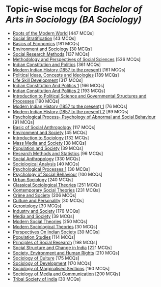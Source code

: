 # Topic-wise mcqs for *Bachelor of Arts in Sociology (BA Sociology)*

- [Roots of the Modern World](https://mcqmate.com/topic/roots-of-the-modern-world) [447 MCQs]
- [Social Stratification](https://mcqmate.com/topic/social-stratification) [43 MCQs]
- [Basics of Economics](https://mcqmate.com/topic/basics-of-economics) [181 MCQs]
- [Environment and Sociology](https://mcqmate.com/topic/environment-and-sociology) [30 MCQs]
- [Social Research Methods](https://mcqmate.com/topic/social-research-methods) [137 MCQs]
- [Methodology and Perspectives of Social Sciences](https://mcqmate.com/topic/methodology-and-perspectives-of-social-sciences) [536 MCQs]
- [Indian Constitution and Politics](https://mcqmate.com/topic/indian-constitution-and-politics) [361 MCQs]
- [Modern Indian History \(1857 to the present\)](https://mcqmate.com/topic/modern-indian-history-1857-to-the-present) [161 MCQs]
- [Political Ideas, Concepts and Ideologies](https://mcqmate.com/topic/political-ideas-concepts-and-ideologies) [189 MCQs]
- [Life Skill Development](https://mcqmate.com/topic/life-skill-development) [317 MCQs]
- [Indian Constitution And Politics 1](https://mcqmate.com/topic/indian-constitution-and-politics-1) [166 MCQs]
- [Indian Constitution And Politics 2](https://mcqmate.com/topic/indian-constitution-and-politics-2) [193 MCQs]
- [Introduction to Political Science and Governmental Structures and Processes](https://mcqmate.com/topic/introduction-to-political-science-and-governmental-structures-and-processes) [190 MCQs]
- [Modern Indian History \(1857 to the present\) 1](https://mcqmate.com/topic/modern-indian-history-1857-to-the-present-1) [76 MCQs]
- [Modern Indian History \(1857 to the present\) 2](https://mcqmate.com/topic/modern-indian-history-1857-to-the-present-2) [89 MCQs]
- [Psychological Process\- Psychology of Abnormal and Social Behaviour](https://mcqmate.com/topic/psychological-process-psychology-of-abnormal-and-social-behaviour) [91 MCQs]
- [Basic of Social Anthropology](https://mcqmate.com/topic/basic-of-social-anthropology) [117 MCQs]
- [Environment and Society](https://mcqmate.com/topic/environment-and-society) [45 MCQs]
- [Introduction to Sociology](https://mcqmate.com/topic/introduction-to-sociology) [132 MCQs]
- [Mass Media and Society](https://mcqmate.com/topic/mass-media-and-society) [38 MCQs]
- [Population and Society](https://mcqmate.com/topic/population-and-society) [39 MCQs]
- [Research Methods and Statistics](https://mcqmate.com/topic/research-methods-and-statistics) [96 MCQs]
- [Social Anthropology](https://mcqmate.com/topic/social-anthropology) [330 MCQs]
- [Sociological Analysis](https://mcqmate.com/topic/sociological-analysis) [40 MCQs]
- [Psychological Processes 1](https://mcqmate.com/topic/psychological-processes-1) [30 MCQs]
- [Psychology of Social Behaviour](https://mcqmate.com/topic/psychology-of-social-behaviour) [100 MCQs]
- [Urban Sociology](https://mcqmate.com/topic/urban-sociology) [240 MCQs]
- [Classical Sociological Theories](https://mcqmate.com/topic/classical-sociological-theories) [251 MCQs]
- [Contemporary Social Theories](https://mcqmate.com/topic/contemporary-social-theories) [231 MCQs]
- [Crime and Society](https://mcqmate.com/topic/crime-and-society) [206 MCQs]
- [Culture and Personality](https://mcqmate.com/topic/culture-and-personality) [30 MCQs]
- [Gerontology](https://mcqmate.com/topic/gerontology) [30 MCQs]
- [Industry and Society](https://mcqmate.com/topic/industry-and-society) [176 MCQs]
- [Media and Society](https://mcqmate.com/topic/media-and-society) [39 MCQs]
- [Modern Social Theories](https://mcqmate.com/topic/modern-social-theories) [250 MCQs]
- [Modern Sociological Theories](https://mcqmate.com/topic/modern-sociological-theories) [30 MCQs]
- [Perspectives On Indian Society](https://mcqmate.com/topic/perspectives-on-indian-society) [30 MCQs]
- [Population Studies](https://mcqmate.com/topic/population-studies) [114 MCQs]
- [Principles of Social Research](https://mcqmate.com/topic/principles-of-social-research) [198 MCQs]
- [Social Structure and Change in India](https://mcqmate.com/topic/social-structure-and-change-in-india) [221 MCQs]
- [Society, Environment and Human Rights](https://mcqmate.com/topic/society-environment-and-human-rights) [210 MCQs]
- [Sociology of Culture](https://mcqmate.com/topic/sociology-of-culture) [175 MCQs]
- [Sociology of Development](https://mcqmate.com/topic/sociology-of-development) [170 MCQs]
- [Sociology of Marginalised Sections](https://mcqmate.com/topic/sociology-of-marginalised-sections) [160 MCQs]
- [Sociology of Media and Communication](https://mcqmate.com/topic/sociology-of-media-and-communication) [200 MCQs]
- [Tribal Society of India](https://mcqmate.com/topic/tribal-society-of-india) [30 MCQs]
